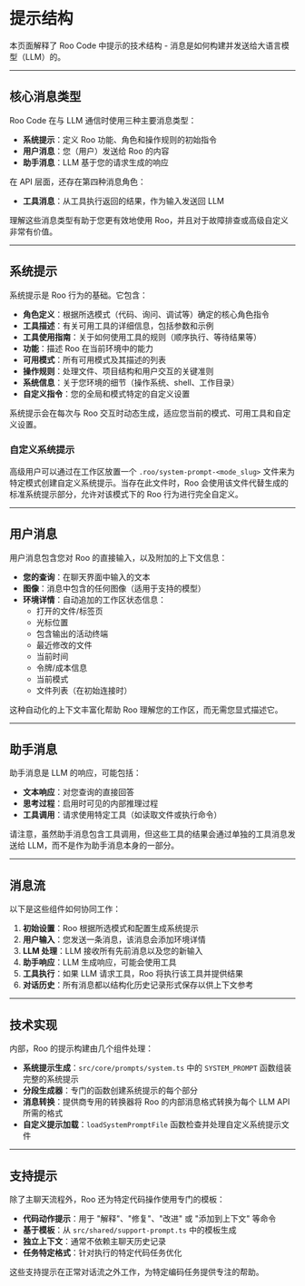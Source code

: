 # 提示结构

本页面解释了 Roo Code 中提示的技术结构 - 消息是如何构建并发送给大语言模型（LLM）的。

---

## 核心消息类型

Roo Code 在与 LLM 通信时使用三种主要消息类型：

- **系统提示**：定义 Roo 功能、角色和操作规则的初始指令
- **用户消息**：您（用户）发送给 Roo 的内容
- **助手消息**：LLM 基于您的请求生成的响应

在 API 层面，还存在第四种消息角色：

- **工具消息**：从工具执行返回的结果，作为输入发送回 LLM

理解这些消息类型有助于您更有效地使用 Roo，并且对于故障排查或高级自定义非常有价值。

---

## 系统提示

系统提示是 Roo 行为的基础。它包含：

- **角色定义**：根据所选模式（代码、询问、调试等）确定的核心角色指令
- **工具描述**：有关可用工具的详细信息，包括参数和示例
- **工具使用指南**：关于如何使用工具的规则（顺序执行、等待结果等）
- **功能**：描述 Roo 在当前环境中的能力
- **可用模式**：所有可用模式及其描述的列表
- **操作规则**：处理文件、项目结构和用户交互的关键准则
- **系统信息**：关于您环境的细节（操作系统、shell、工作目录）
- **自定义指令**：您的全局和模式特定的自定义设置

系统提示会在每次与 Roo 交互时动态生成，适应您当前的模式、可用工具和自定义设置。

### 自定义系统提示

高级用户可以通过在工作区放置一个 `.roo/system-prompt-<mode_slug>` 文件来为特定模式创建自定义系统提示。当存在此文件时，Roo 会使用该文件代替生成的标准系统提示部分，允许对该模式下的 Roo 行为进行完全自定义。

---

## 用户消息

用户消息包含您对 Roo 的直接输入，以及附加的上下文信息：

- **您的查询**：在聊天界面中输入的文本
- **图像**：消息中包含的任何图像（适用于支持的模型）
- **环境详情**：自动追加的工作区状态信息：
  - 打开的文件/标签页
  - 光标位置
  - 包含输出的活动终端
  - 最近修改的文件
  - 当前时间
  - 令牌/成本信息
  - 当前模式
  - 文件列表（在初始连接时）

这种自动化的上下文丰富化帮助 Roo 理解您的工作区，而无需您显式描述它。

---

## 助手消息

助手消息是 LLM 的响应，可能包括：

- **文本响应**：对您查询的直接回答
- **思考过程**：启用时可见的内部推理过程
- **工具调用**：请求使用特定工具（如读取文件或执行命令）

请注意，虽然助手消息包含工具调用，但这些工具的结果会通过单独的工具消息发送给 LLM，而不是作为助手消息本身的一部分。

---

## 消息流

以下是这些组件如何协同工作：

1. **初始设置**：Roo 根据所选模式和配置生成系统提示
2. **用户输入**：您发送一条消息，该消息会添加环境详情
3. **LLM 处理**：LLM 接收所有先前消息以及您的新输入
4. **助手响应**：LLM 生成响应，可能会使用工具
5. **工具执行**：如果 LLM 请求工具，Roo 将执行该工具并提供结果
6. **对话历史**：所有消息都以结构化历史记录形式保存以供上下文参考

---

## 技术实现

内部，Roo 的提示构建由几个组件处理：

- **系统提示生成**：`src/core/prompts/system.ts` 中的 `SYSTEM_PROMPT` 函数组装完整的系统提示
- **分段生成器**：专门的函数创建系统提示的每个部分
- **消息转换**：提供商专用的转换器将 Roo 的内部消息格式转换为每个 LLM API 所需的格式
- **自定义提示加载**：`loadSystemPromptFile` 函数检查并处理自定义系统提示文件

---

## 支持提示

除了主聊天流程外，Roo 还为特定代码操作使用专门的模板：

- **代码动作提示**：用于 "解释"、"修复"、"改进" 或 "添加到上下文" 等命令
- **基于模板**：从 `src/shared/support-prompt.ts` 中的模板生成
- **独立上下文**：通常不依赖主聊天历史记录
- **任务特定格式**：针对执行的特定代码任务优化

这些支持提示在正常对话流之外工作，为特定编码任务提供专注的帮助。